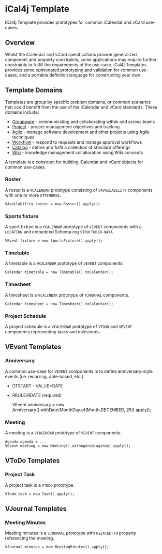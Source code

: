 # iCal4j Template

iCal4j Template provides prototypes for common iCalendar and vCard use-cases.

## Overview

Whilst the iCalendar and vCard specifications provide generalized component and property constraints, some applications
may require further constraints to fulfill the requirements of the use-case. iCal4j Templates provides some
opinionated prototyping and validation for common use-cases, and a portable definition language for constructing
your own.

## Template Domains

Templates are group by specific problem domains, or common scenarios that could benefit from the use of the
iCalendar and vCard standards. These domains include:

* [Groupware](groupware.md) - communicating and collaborating within and across teams
* [Project](project.md) - project management objectives and tracking
* [Agile](agile.md) - manage software development and other projects using Agile techniques
* [Workflow](workflow.md) - respond to requests and manage approval workflows
* [Catalog](catalog.md) - define and fulfil a collection of standard offerings
* [Wiki](wiki.md) - knowledge management collaboration using Wiki concepts

A template is a construct for building iCalendar and vCard objects for common use-cases.

### Roster

A roster is a `VCALENDAR` prototype consisting of `VAVAILABILITY` components with one or more `ATTENDEE`s.

    VAvailability roster = new Roster().apply();

### Sports fixture

A sport fixture is a `VCALENDAR` prototype of `VEVENT` components with a `LOCATION` and embedded Schema.org
`STRUCTURED-DATA`.

    VEvent fixture = new SportsFixture().apply();

### Timetable

A timetable is a `VCALENDAR` prototype of `VEVENT` components.

    Calendar timetable = new Timetable().toCalendar();

### Timesheet

A timesheet is a `VCALENDAR` prototype of `VJOURNAL` components.

    Calendar timesheet = new Timesheet().toCalendar();

### Project Schedule

A project schedule is a `VCALENDAR` prototype of `VTODO` and `VEVENT` components representing tasks and
milestones.


## VEvent Templates

### Anniversary

A common use-case for `VEVENT` components is to define anniversary-style events (i.e. recurring, date-based, 
etc.).

* DTSTART - VALUE=DATE
* RRULE/RDATE (required)


    VEvent anniversary = new Anniversary().withDate(MonthDay.of(Month.DECEMBER, 25)).apply();

### Meeting

A meeting is a `VCALENDAR` prototype of `VEVENT` components.

    Agenda agenda = ...
    VEvent meeting = new Meeting().withAgenda(agenda).apply();


## VToDo Templates

### Project Task

A project task is a `VTODO` prototype.

    VTodo task = new Task().apply();


## VJournal Templates

### Meeting Minutes

Meeting minutes is a `VJOURNAL` prototype with `RELATED-TO` property referencing the meeting.

    VJournal minutes = new MeetingMinutes().apply();
